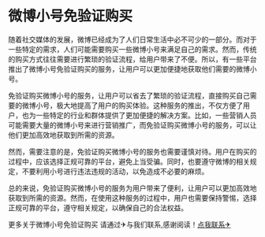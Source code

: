 # 微博小号免验证购买

随着社交媒体的发展，微博已经成为了人们日常生活中必不可少的一部分。而对于一些特定的需求，人们可能需要购买一些微博小号来满足自己的需求。然而，传统的购买方式往往需要进行繁琐的验证流程，给用户带来了不便。所以，有一些平台推出了微博小号免验证购买的服务，让用户可以更加便捷地获取他们需要的微博小号。

免验证购买微博小号的服务，让用户可以省去了繁琐的验证流程，直接购买自己需要的微博小号，极大地提高了用户的购买体验。这种服务的推出，不仅方便了用户，也为一些特定的行业和群体提供了更加便捷的解决方案。比如，一些营销人员可能需要大量的微博小号来进行营销推广，而免验证购买微博小号的服务，可以让他们更加高效地获取到所需的资源。

然而，需要注意的是，免验证购买微博小号的服务也需要谨慎对待。用户在购买的过程中，应该选择正规可靠的平台，避免上当受骗。同时，也要遵守微博的相关规定，不要利用小号进行违法违规的活动，以免造成不必要的麻烦。

总的来说，免验证购买微博小号的服务为用户带来了便利，让用户可以更加高效地获取到所需的资源。然而，在使用这种服务的过程中，用户也需要保持警惕，选择正规可靠的平台，遵守相关规定，以确保自己的合法权益。

更多关于微博小号免验证购买 请通过✈与我们联系,感谢阅读！[点我联系✈](https://dev.G208.com)